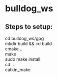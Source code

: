 # bulldog_ws
## Steps to setup:  
cd bulldog_ws/gpg   
mkdir build && cd build  
cmake ..  
make  
sudo make install  
cd ..  
catkin_make  
